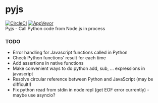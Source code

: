 # pyjs
[![CircleCI](https://circleci.com/gh/swordfeng/pyjs/tree/master.svg?style=shield)](https://circleci.com/gh/swordfeng/pyjs/tree/master)
[![AppVeyor](https://ci.appveyor.com/api/projects/status/ms9u389g3i3kwpjd/branch/master?svg=true)](https://ci.appveyor.com/project/swordfeng/pyjs/branch/master)  
Pyjs - Call Python code from Node.js in process  

### TODO
+ Error handling for Javascript functions called in Python
+ Check Python functions' result for each time
+ Add assertions in native functions
+ Make convenient ways to do python add, sub, ... expressions in javascript
+ Resolve circular reference between Python and JavaScript (may be difficult!)
+ Fix python read from stdin in node repl (get EOF error currently) - maybe use asyncio?
